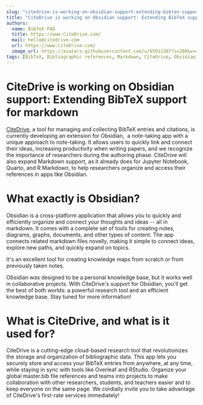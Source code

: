 ```yaml
---
slug: "citedrive-is-working-on-obsidian-support-extending-bibtex-support-for-markdown"
title: "CiteDrive is working on Obsidian support: Extending BibTeX support for markdown"
authors:
  name: BibTeX FAQ
  title: https://www.CiteDrive.com/
  mail: hello@citedrive.com
  url: https://www.CiteDrive.com/
  image_url: https://avatars.githubusercontent.com/u/65911387?s=200&v=4
tags: [BibTeX, Bibliographic references, Markdown, CiteDrive, Obsidian, Rstudio, Quarto, R Markdown, Notes]
---
```


# CiteDrive is working on Obsidian support: Extending BibTeX support for markdown

[CiteDrive](https://citedrive.com/), a tool for managing and collecting BibTeX entries and citations, is currently developing an extension for Obsidian,  a note-taking app with a unique approach to note-taking. It allows users to quickly link and connect their ideas, increasing productivity when writing papers, and we recognize the importance of researchers during the authoring phase. CiteDrive will also expand Markdown support, as it already does for Jupyter Notebook, Quarto, and R Markdown, to help researchers organize and access their references in apps like Obsidian.


# What exactly is Obsidian?
Obsidian is a cross-platform application that allows you to quickly and efficiently organize and connect your thoughts and ideas -- all in markdown. It comes with a complete set of tools for creating notes, diagrams, graphs, documents, and other types of content. The app connects related markdown files novelly, making it simple to connect ideas, explore new paths, and quickly expand on topics. 

It's an excellent tool for creating knowledge maps from scratch or from previously taken notes. 

Obsidian was designed to be a personal knowledge base, but it works well in collaborative projects. With CiteDrive's support for Obsidian, you'll get the best of both worlds: a powerful research tool and an efficient knowledge base. Stay tuned for more information!

# What is CiteDrive, and what is it used for?
CiteDrive is a cutting-edge cloud-based research tool that revolutionizes the storage and organization of bibliographic data. This app lets you securely store and access your BibTeX entries from anywhere, at any time, while staying in sync with tools like Overleaf and RStudio. Organize your global master.bib file references and teams into projects to make collaboration with other researchers, students, and teachers easier and to keep everyone on the same page. We cordially invite you to take advantage of CiteDrive's first-rate services immediately!
